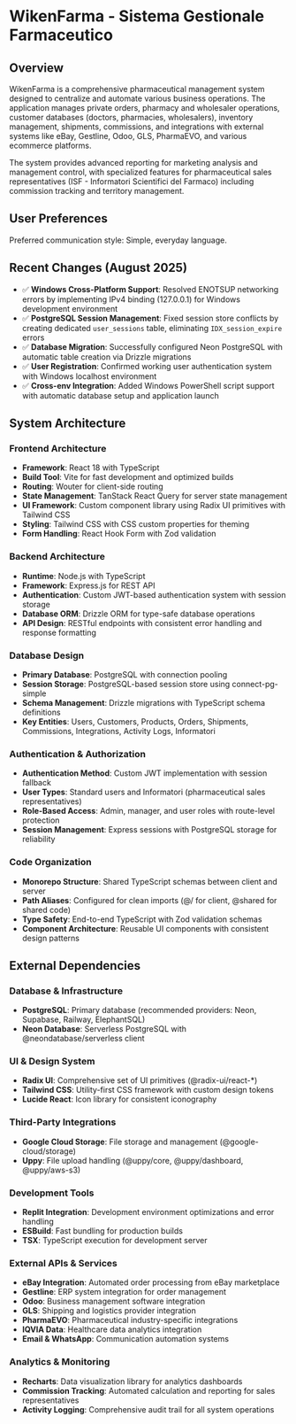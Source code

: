 # WikenFarma - Sistema Gestionale Farmaceutico

## Overview

WikenFarma is a comprehensive pharmaceutical management system designed to centralize and automate various business operations. The application manages private orders, pharmacy and wholesaler operations, customer databases (doctors, pharmacies, wholesalers), inventory management, shipments, commissions, and integrations with external systems like eBay, Gestline, Odoo, GLS, PharmaEVO, and various ecommerce platforms.

The system provides advanced reporting for marketing analysis and management control, with specialized features for pharmaceutical sales representatives (ISF - Informatori Scientifici del Farmaco) including commission tracking and territory management.

## User Preferences

Preferred communication style: Simple, everyday language.

## Recent Changes (August 2025)

- ✅ **Windows Cross-Platform Support**: Resolved ENOTSUP networking errors by implementing IPv4 binding (127.0.0.1) for Windows development environment
- ✅ **PostgreSQL Session Management**: Fixed session store conflicts by creating dedicated `user_sessions` table, eliminating `IDX_session_expire` errors
- ✅ **Database Migration**: Successfully configured Neon PostgreSQL with automatic table creation via Drizzle migrations
- ✅ **User Registration**: Confirmed working user authentication system with Windows localhost environment
- ✅ **Cross-env Integration**: Added Windows PowerShell script support with automatic database setup and application launch

## System Architecture

### Frontend Architecture
- **Framework**: React 18 with TypeScript
- **Build Tool**: Vite for fast development and optimized builds
- **Routing**: Wouter for client-side routing
- **State Management**: TanStack React Query for server state management
- **UI Framework**: Custom component library using Radix UI primitives with Tailwind CSS
- **Styling**: Tailwind CSS with CSS custom properties for theming
- **Form Handling**: React Hook Form with Zod validation

### Backend Architecture
- **Runtime**: Node.js with TypeScript
- **Framework**: Express.js for REST API
- **Authentication**: Custom JWT-based authentication system with session storage
- **Database ORM**: Drizzle ORM for type-safe database operations
- **API Design**: RESTful endpoints with consistent error handling and response formatting

### Database Design
- **Primary Database**: PostgreSQL with connection pooling
- **Session Storage**: PostgreSQL-based session store using connect-pg-simple
- **Schema Management**: Drizzle migrations with TypeScript schema definitions
- **Key Entities**: Users, Customers, Products, Orders, Shipments, Commissions, Integrations, Activity Logs, Informatori

### Authentication & Authorization
- **Authentication Method**: Custom JWT implementation with session fallback
- **User Types**: Standard users and Informatori (pharmaceutical sales representatives)
- **Role-Based Access**: Admin, manager, and user roles with route-level protection
- **Session Management**: Express sessions with PostgreSQL storage for reliability

### Code Organization
- **Monorepo Structure**: Shared TypeScript schemas between client and server
- **Path Aliases**: Configured for clean imports (@/ for client, @shared for shared code)
- **Type Safety**: End-to-end TypeScript with Zod validation schemas
- **Component Architecture**: Reusable UI components with consistent design patterns

## External Dependencies

### Database & Infrastructure
- **PostgreSQL**: Primary database (recommended providers: Neon, Supabase, Railway, ElephantSQL)
- **Neon Database**: Serverless PostgreSQL with @neondatabase/serverless client

### UI & Design System
- **Radix UI**: Comprehensive set of UI primitives (@radix-ui/react-*)
- **Tailwind CSS**: Utility-first CSS framework with custom design tokens
- **Lucide React**: Icon library for consistent iconography

### Third-Party Integrations
- **Google Cloud Storage**: File storage and management (@google-cloud/storage)
- **Uppy**: File upload handling (@uppy/core, @uppy/dashboard, @uppy/aws-s3)

### Development Tools
- **Replit Integration**: Development environment optimizations and error handling
- **ESBuild**: Fast bundling for production builds
- **TSX**: TypeScript execution for development server

### External APIs & Services
- **eBay Integration**: Automated order processing from eBay marketplace
- **Gestline**: ERP system integration for order management
- **Odoo**: Business management software integration
- **GLS**: Shipping and logistics provider integration
- **PharmaEVO**: Pharmaceutical industry-specific integrations
- **IQVIA Data**: Healthcare data analytics integration
- **Email & WhatsApp**: Communication automation systems

### Analytics & Monitoring
- **Recharts**: Data visualization library for analytics dashboards
- **Commission Tracking**: Automated calculation and reporting for sales representatives
- **Activity Logging**: Comprehensive audit trail for all system operations